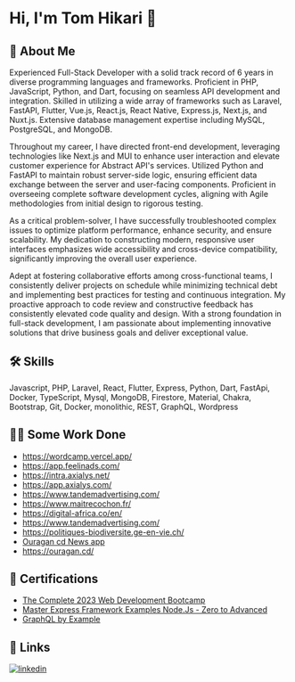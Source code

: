 
# Hi, I'm Tom Hikari 👋


## 🚀 About Me

Experienced Full-Stack Developer with a solid track record of 6 years in diverse programming languages and frameworks. Proficient in PHP, JavaScript, Python, and Dart, focusing on seamless API development and integration. Skilled in utilizing a wide array of frameworks such as Laravel, FastAPI, Flutter, Vue.js, React.js, React Native, Express.js, Next.js, and Nuxt.js. Extensive database management expertise including MySQL, PostgreSQL, and MongoDB.

Throughout my career, I have directed front-end development, leveraging technologies like Next.js and MUI to enhance user interaction and elevate customer experience for Abstract API's services. Utilized Python and FastAPI to maintain robust server-side logic, ensuring efficient data exchange between the server and user-facing components. Proficient in overseeing complete software development cycles, aligning with Agile methodologies from initial design to rigorous testing.

As a critical problem-solver, I have successfully troubleshooted complex issues to optimize platform performance, enhance security, and ensure scalability. My dedication to constructing modern, responsive user interfaces emphasizes wide accessibility and cross-device compatibility, significantly improving the overall user experience.

Adept at fostering collaborative efforts among cross-functional teams, I consistently deliver projects on schedule while minimizing technical debt and implementing best practices for testing and continuous integration. My proactive approach to code review and constructive feedback has consistently elevated code quality and design. With a strong foundation in full-stack development, I am passionate about implementing innovative solutions that drive business goals and deliver exceptional value.


## 🛠 Skills
Javascript, PHP, Laravel, React, Flutter, Express, Python, Dart, FastApi, Docker, TypeScript, Mysql, MongoDB, Firestore, Material, Chakra, Bootstrap, Git, Docker, monolithic, REST, GraphQL, Wordpress


## 👩‍💻 Some Work Done

- https://wordcamp.vercel.app/
- https://app.feelinads.com/
- https://intra.axialys.net/
- https://app.axialys.com/
- https://www.tandemadvertising.com/
- https://www.maitrecochon.fr/
- https://digital-africa.co/en/
- https://www.tandemadvertising.com/
- https://politiques-biodiversite.ge-en-vie.ch/
- [Ouragan cd News app](https://play.google.com/store/apps/details?id=com.ouragancd.ouragan_app&pcampaignid=web_share)
- https://ouragan.cd/

## 🚀 Certifications

- [The Complete 2023 Web Development Bootcamp](https://www.udemy.com/certificate/UC-1b8a43d6-35e1-43bc-8abc-c6942d79cd8b/)
- [Master Express Framework Examples Node.Js - Zero to Advanced ](https://www.udemy.com/certificate/UC-ecabfd7f-bf3a-48af-9060-58c42d2552bb/)
- [GraphQL by Example](https://www.udemy.com/certificate/UC-75d73ff8-7552-4da7-85b0-3e7c3937508c/)


## 🔗 Links

[![linkedin](https://img.shields.io/badge/linkedin-0A66C2?style=for-the-badge&logo=linkedin&logoColor=white)](https://www.linkedin.com/in/tom-hikari-4041a5130/)



